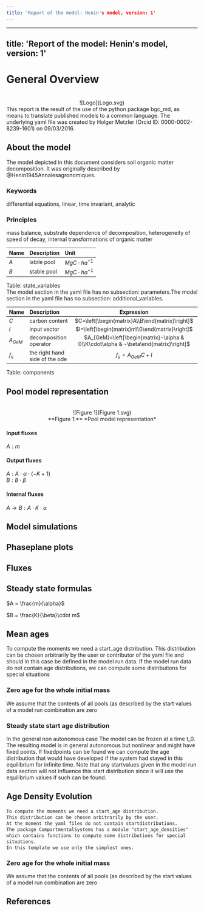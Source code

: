 ```yaml
---
title: 'Report of the model: Henin's model, version: 1'
---
```

  
  
---
title: 'Report of the model: Henin's model, version: 1'
---
  
  
# General Overview  
  

<br>
<center>
![Logo](Logo.svg)
</center>
This report is the result of the use of the python package bgc_md, as means to translate published models to a common language.  The underlying yaml file was created by Holger Metzler (Orcid ID: 0000-0002-8239-1601) on 09/03/2016.  
  
  
  
## About the model  
  
The model depicted in this document considers soil organic matter decomposition. It was originally described by @Henin1945Annalesagronomiques.  
  
  
  
### Keywords  
  
differential equations, linear, time invariant, analytic
  
  
### Principles  
  
mass balance, substrate dependence of decomposition, heterogeneity of speed of decay, internal transformations of organic matter
  
  
Name|Description|Unit  
:-----|:-----|:-----  
$A$|labile pool|$MgC\cdot ha^{-1}$  
$B$|stable pool|$MgC\cdot ha^{-1}$  
  Table: state_variables  
The model section in the yaml file has no subsection: parameters.The model section in the yaml file has no subsection: additional_variables.  
  
Name|Description|Expression  
:-----|:-----|:-----:  
$C$|carbon content|$C=\left[\begin{matrix}A\\B\end{matrix}\right]$  
$I$|input vector|$I=\left[\begin{matrix}m\\0\end{matrix}\right]$  
$A_{GeM}$|decomposition operator|$A_{GeM}=\left[\begin{matrix}-\alpha & 0\\K\cdot\alpha & -\beta\end{matrix}\right]$  
$f_{s}$|the right hand side of the ode|$f_{s}=A_{GeM} C + I$  
  Table: components  
  
  
## Pool model representation  
  

<br>
<center>
![Figure 1](Figure 1.svg)<br>**Figure 1:** *Pool model representation*<br>
</center>
  
  
#### Input fluxes  
  
$A: m$  

  
  
#### Output fluxes  
  
$A: A\cdot\alpha\cdot\left(- K + 1\right)$  
$B: B\cdot\beta$  

  
  
#### Internal fluxes  
  
$A \rightarrow B: A\cdot K\cdot\alpha$  
  
  
  
  
## Model simulations  
  
  
  
  
  
## Phaseplane plots  
  
  
  
  
  
## Fluxes  
  
  
  
## Steady state formulas  
  
$A = \frac{m}{\alpha}$  
  
  
  
$B = \frac{K}{\beta}\cdot m$  
  
  
  
  
  
  
  
## Mean ages  
  
To compute the moments we need a start_age distribution.  This distribution can be chosen arbitrarily by the user or contributor of the yaml file and should in this case be defined in the model run data.  If the model run data do not contain age distributions, we can compute some distributions for special situations  
  
### Zero age for the whole initial mass  
  
We assume that the contents of all pools (as described by the start values of a model run combination are zero  
  
### Steady state start age distribution   
  
In the general non autonomous case The model can be frozen at a time t_0. The resulting model is in general autonomous but nonlinear and might have fixed points. If fixedpoints can be found we can compute the age distribution that would have developed if the system had stayed in this equilibrium for infinite time. Note that any startvalues given in the model run data section will not influence this start distribution since it will use the equilibrium values if such can be found.  
  
  
  
## Age Density Evolution  
  

    To compute the moments we need a start_age distribution.  
    This distribution can be chosen arbitrarily by the user.
    At the moment the yaml files do not contain startdistributions.
    The package CompartmentalSystems has a module "start_age_densities"  which contains functions to compute some distributions for special situations.
    In this template we use only the simplest ones.  
  
### Zero age for the whole initial mass  
  
We assume that the contents of all pools (as described by the start values of a model run combination are zero  
  
## References  
  
